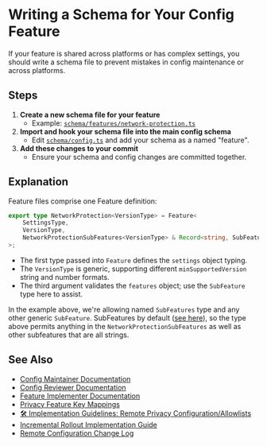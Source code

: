 # Writing a Schema for Your Config Feature

If your feature is shared across platforms or has complex settings, you should write a schema file to prevent mistakes in config maintenance or across platforms.

## Steps

1. **Create a new schema file for your feature**
   - Example: [`schema/features/network-protection.ts`](https://github.com/duckduckgo/privacy-configuration/blob/main/schema/features/network-protection.ts)
2. **Import and hook your schema file into the main config schema**
   - Edit [`schema/config.ts`](https://github.com/duckduckgo/privacy-configuration/blob/main/schema/config.ts#L38) and add your schema as a named "feature".
3. **Add these changes to your commit**
   - Ensure your schema and config changes are committed together.

## Explanation

Feature files comprise one Feature definition:

```typescript
export type NetworkProtection<VersionType> = Feature<
    SettingsType,
    VersionType,
    NetworkProtectionSubFeatures<VersionType> & Record<string, SubFeature<VersionType>>
>;
```

- The first type passed into `Feature` defines the `settings` object typing.
- The `VersionType` is generic, supporting different `minSupportedVersion` string and number formats.
- The third argument validates the `features` object; use the `SubFeature` type here to assist.

In the example above, we're allowing named `SubFeatures` type and any other generic `SubFeature`.
SubFeatures by default ([see here](https://github.com/duckduckgo/privacy-configuration/blob/33681872f6d03a53b08c83b102575ad97e7dcf6a/schema/feature.ts#L24)), so the type above permits anything in the `NetworkProtectionSubFeatures` as well as other subfeatures that are all strings. 

## See Also

- [Config Maintainer Documentation](./config-maintainer-documentation.md)
- [Config Reviewer Documentation](./config-reviewer-documentation.md)
- [Feature Implementer Documentation](./feature-implementer-documentation.md)
- [Privacy Feature Key Mappings](./privacy-feature-key-mappings.md)
- [🛠 Implementation Guidelines: Remote Privacy Configuration/Allowlists](./implementation-guidelines-remote-privacy-configuration-allowlists.md)
- [Incremental Rollout Implementation Guide](./incremental-rollout-implementation-guide.md)
- [Remote Configuration Change Log](./remote-configuration-change-log.md) 